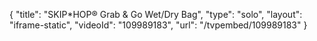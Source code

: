 {
    "title": "SKIP*HOP&reg; Grab &amp; Go Wet\/Dry Bag",
    "type": "solo",
    "layout": "iframe-static",
    "videoId": "109989183",
    "url": "\/tvpembed\/109989183"
}